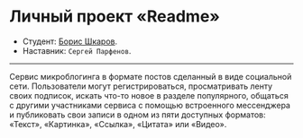 # Личный проект «Readme»

* Студент: [Борис Шкаров](https://up.htmlacademy.ru/php/12/user/831257).
* Наставник: `Сергей Парфенов`.

---

Сервис микроблогинга в формате постов сделанный в виде социальной сети. 
Пользователи могут регистрироваться, просматривать ленту своих подписок, искать что-то новое в разделе популярного, общаться с другими участниками сервиса с помощью встроенного мессенджера и публиковать свои записи в одном из пяти доступных форматов: «Текст», «Картинка», «Ссылка», «Цитата» или «Видео».

